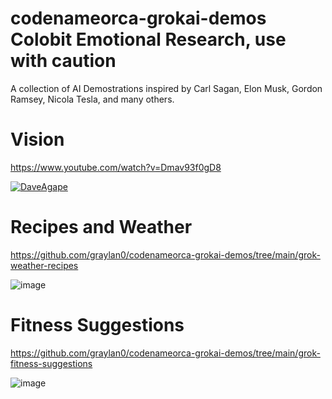 # codenameorca-grokai-demos Colobit Emotional Research, use with caution

A collection of AI Demostrations inspired by Carl Sagan, Elon Musk, Gordon Ramsey, Nicola Tesla, and many others.
# Vision
https://www.youtube.com/watch?v=Dmav93f0gD8

[![DaveAgape](https://img.youtube.com/vi/Dmav93f0gD8/0.jpg)](https://www.youtube.com/watch?v=Dmav93f0gD8)
# Recipes and Weather
https://github.com/graylan0/codenameorca-grokai-demos/tree/main/grok-weather-recipes


![image](https://github.com/graylan0/codenameorca-grokai-demos/assets/34530588/7856a5d0-e3ca-4570-962a-1cc85694acde)

# Fitness Suggestions 
https://github.com/graylan0/codenameorca-grokai-demos/tree/main/grok-fitness-suggestions


![image](https://github.com/graylan0/codenameorca-grokai-demos/assets/34530588/56b3f456-194d-49f0-b1ee-bdb5f6271cf9)
